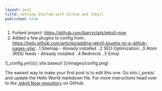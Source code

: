 ```yaml
---
layout: post
title: Getting Started with Github and Jekyll
published: true
---
```


1. Forked project: https://github.com/barryclark/jekyll-now
2. Added a few plugins to config from: https://help.github.com/articles/adding-jekyll-plugins-to-a-github-pages-site/
..1 Sitemap - Already installed
..2 SEO Optimization
..3 Atom (RSS) feeds - Already installed
..4 Redirects
..5 Emoji


![_config.yml]({{ site.baseurl }}/images/config.png)

The easiest way to make your first post is to edit this one. Go into /_posts/ and update the Hello World markdown file. For more instructions head over to the [Jekyll Now repository](https://github.com/barryclark/jekyll-now) on GitHub.
